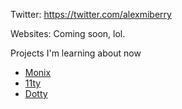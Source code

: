 Twitter: https://twitter.com/alexmiberry

Websites: Coming soon, lol.

Projects I'm learning about now
 * [Monix](https://github.com/monix/monix)
 * [11ty](https://www.11ty.dev/)
 * [Dotty](https://dotty.epfl.ch/)
 
